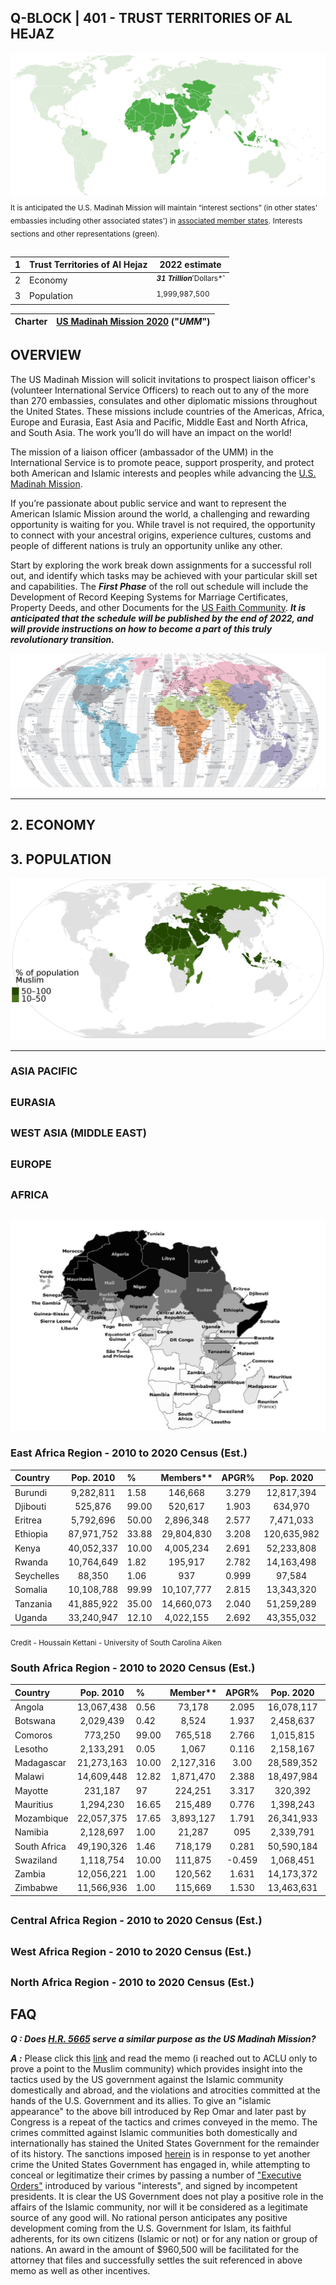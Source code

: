 ## Q-BLOCK | 401 - TRUST TERRITORIES OF AL HEJAZ

![Alt text](Images/289D50E5-5CEB-4636-9C8D-4C94F2BDA388.png)
<sub> It is anticipated the U.S. Madinah Mission will maintain “interest sections” (in other states' embassies including other associated states') in [associated member states](2020_HomeCharter5047.pdf).</sub> <sub> Interests sections and other representations (green). </sub>
##

| 1 | Trust Territories of Al Hejaz | 2022 estimate |
|---|---|---|
| 2 | Economy | <sup> ***31 Trillion***˹Dollars*˺ </sup> |
| 3 | Population | <sup> 1,999,987,500 </sup> |

| Charter | [US Madinah Mission 2020](https://github.com/Alghuti-Portfolio/QBlock_401/blob/b1ea5a0b9795e8bc39053fba83e722d9cab6c927/2020_HomeCharter5047.pdf) ("***UMM***") |       
|---|---|

##

## OVERVIEW 


The US Madinah Mission will solicit invitations to prospect liaison officer's (volunteer International Service Officers) to reach out to any of the more than 270 embassies, consulates and other diplomatic missions throughout the United States. These missions include countries of the Americas, Africa, Europe and Eurasia, East Asia and Pacific, Middle East and North Africa, and South Asia. The work you’ll do will have an impact on the world!

The mission of a liaison officer (ambassador of the UMM) in the International Service is to promote peace, support prosperity, and protect both American and Islamic interests and peoples while advancing the [U.S. Madinah Mission](https://drive.google.com/file/d/1V5uLrfEJb1OdnjQHw21S0uyz3bNvxpny/view?usp=drivesdk).

If you’re passionate about public service and want to represent the American Islamic Mission around the world, a challenging and rewarding opportunity is waiting for you. While travel is not required, the opportunity to connect with your ancestral origins, experience cultures, customs and people of different nations is truly an opportunity unlike any other.

Start by exploring the work break down assignments for a successful roll out, and identify which tasks may be achieved with your particular skill set and capabilities. The ***First Phase*** of the roll out schedule will include the Development of Record Keeping Systems for Marriage Certificates, Property Deeds, and other Documents for the [US Faith Community](Files/1080_CallList.csv). ***It is anticipated that the schedule will be published by the end of 2022, and will provide instructions on how to become a part of this truly revolutionary transition.***

![Alt text](Images/0B62813A-FAFE-449D-A884-D9EA4300B16C.jpeg)

___
## 2. ECONOMY 


## 3. POPULATION 

![Alt text](Images/B538F270-1EC7-4C49-B909-105EB64595BC.png)


---

### ASIA PACIFIC 
##
### EURASIA

##
### WEST ASIA (MIDDLE EAST)
##
### EUROPE

##
### AFRICA 
##

![Alt text](Images/2696C1C6-C91E-41F2-AE10-D29CD3542A5C.jpeg)

### East Africa Region - 2010 to 2020 Census (Est.)
|Country| Pop. 2010 | %  | Members**| APGR% | Pop. 2020 | Members**|
|:---|:---:|:--- |:---:|:---:|:---:|:---:|
| Burundi | 9,282,811  | 1.58  | 146,668 |3.279 | 12,817,394 | 202,515 |
| Djibouti  | 525,876 | 99.00 |  520,617 |  1.903 | 634,970  | 628,620 |
| Eritrea  | 5,792,696 | 50.00 |  2,896,348 |  2.577  | 7,471,033 | 3,735,517 |
| Ethiopia  | 87,971,752 | 33.88  |  29,804,830 |  3.208 | 120,635,982  | 40,871,471 |
| Kenya  | 40,052,337 | 10.00  |  4,005,234 |  2.691 | 52,233,808  | 5,223,381 |
| Rwanda | 10,764,649   |   1.82 |  195,917 | 2.782 |  14,163,498 |  257,776 |
| Seychelles  |  88,350 |  1.06 |   937 | 0.999   |   97,584 |  1,034 |
| Somalia  | 10,108,788  | 99.99  |   10,107,777 | 2.815    |  13,343,320 |  13,341,985 |
| Tanzania  |  41,885,922 | 35.00 |    14,660,073 |   2.040 |   51,259,289 |   17,940,751 |  
| Uganda  |  33,240,947 |  12.10 |   4,022,155 |   2.692 |   43,355,032 |  5,245,959 |
 

<sub> Credit - Houssain Kettani - University of South Carolina Aiken </sub>

### South Africa Region - 2010 to 2020 Census (Est.)
|Country| Pop. 2010 | %  | Member**  | APGR% | Pop. 2020  | Members** |
|:---|:---:|:--- |:---:|:---:|:---:|:---:|
| Angola | 13,067,438   |   0.56 |  73,178 | 2.095 |  16,078,117 |  90,037 |
| Botswana  |  2,029,439 |  0.42 |   8,524 | 1.937   |   2,458,637 |  10,326 |
| Comoros  | 773,250  |   99.00 | 765,518  | 2.766     | 1,015,815   | 1,005,656   |
| Lesotho  |   2,133,291 | 0.05  |     1,067 |    0.116 |    2,158,167 |    1,079 |  
| Madagascar  | 21,273,163  | 10.00  |  2,127,316 | 3.00  | 28,589,352  | 2,858,935   |
| Malawi  |   14,609,448 |    12.82 |    1,871,470 |2.388    |    18,497,984 | 2,369,592   |
| Mayotte  | 231,187   |97   | 224,251    |3.317    | 320,392    | 310,780   |
| Mauritius  |   1,294,230 | 16.65   | 215,489    |0.776    |    1,398,243 |   232,807 |
| Mozambique  |   22,057,375 |   17.65 | 3,893,127    |    1.791 | 26,341,933    |   4,649,351 |
| Namibia  |   2,128,697 |   1.00 | 21,287    | 095    |    2,339,791 |   23,398 |
| South Africa  | 49,190,326   |   1.46 |    718,179 |    0.281 |    50,590,184 |   738,617 |
| Swaziland  |   1,118,754 |   10.00 |    111,875 |    -0.459 |    1,068,451 |   106,845 |
| Zambia |   12,056,221  |   1.00 |  120,562 | 1.631    |    14,173,372 |   141,734 |
| Zimbabwe  | 11,566,936   | 1.00   | 115,669    | 1.530    | 13,463,631    | 134,636   |

##
### Central Africa Region - 2010 to 2020 Census (Est.)



##

### West Africa Region - 2010 to 2020 Census (Est.)
##

### North Africa Region - 2010 to 2020 Census (Est.)

## FAQ 

***Q : Does [H.R. 5665](https://www.congress.gov/117/bills/hr5665/BILLS-117hr5665rfs.pdf) serve a similar purpose as the US Madinah Mission?***

***A :*** Please click this [link](https://drive.google.com/file/d/1O2XvDtAFoumZ_opt9QvsUlZWOj7TgQnR/view?usp=drivesdk) and read the memo (i reached out to ACLU only to prove a point to the Muslim community) which provides insight into the tactics used by the US government against the Islamic community domestically and abroad, and the violations and atrocities committed at the hands of the U.S. Government and its allies. To give an "islamic appearance" to the above bill introduced by Rep Omar and later past by Congress is a repeat of the tactics and crimes conveyed in the memo. The crimes committed against Islamic communities both domestically and internationally has stained the United States Government for the remainder of its history. The sanctions imposed [herein](https://github.com/Alghuti-Portfolio/Q-Block_401/blob/64e0a7a26cd00b6b6144653d6c94084e7ad4a593/Files/Redacted_Version%20_Sanctions.pdf) is in response to yet another crime the United States Government has engaged in, while attempting to conceal or legitimatize their crimes by passing a number of ["Executive Orders"](https://trumpwhitehouse.archives.gov/presidential-actions/executive-order-securing-information-communications-technology-services-supply-chain/) introduced by various "interests", and signed by incompetent presidents. It is clear the US Government does not play a positive role in the affairs of the Islamic community, nor will it be considered as a legitimate source of any good will. No rational person anticipates any positive development coming from the U.S. Government for Islam, its faithful adherents, for its own citizens (Islamic or not) or for any nation or group of nations. An award in the amount of $960,500 will be facilitated for the attorney that files and successfully settles the suit referenced in above memo as well as other incentives.
